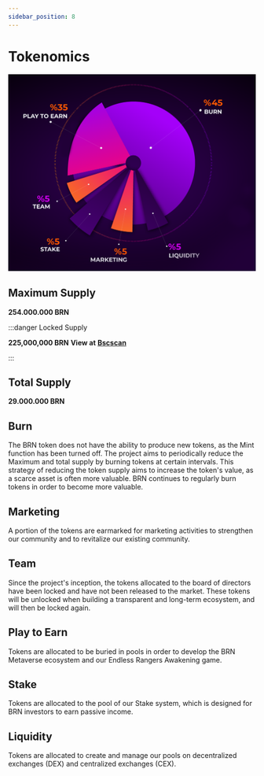 ```yaml
---
sidebar_position: 8
---
```


# Tokenomics

![Docs Version Dropdown](./img/tokenN.png)
## **Maximum Supply**
**254.000.000 BRN** 

:::danger Locked Supply

**225,000,000 BRN**
**View at** [ **Bscscan** ](https://bscscan.com/token/0x926ecC7687fCFB296E97a2b4501F41A6f5F8C214?a=0x0c89c0407775dd89b12918b9c0aa42bf96518820)

:::

## **Total Supply**
**29.000.000 BRN**
## **Burn** 
The BRN token does not have the ability to produce new tokens, as the Mint function has been turned off. The project aims to periodically reduce the Maximum and total supply by burning tokens at certain intervals. This strategy of reducing the token supply aims to increase the token's value, as a scarce asset is often more valuable. BRN continues to regularly burn tokens in order to become more valuable.

## **Marketing** 
A portion of the tokens are earmarked for marketing activities to strengthen our community and to revitalize our existing community.

## **Team** 
Since the project's inception, the tokens allocated to the board of directors have been locked and have not been released to the market. These tokens will be unlocked when building a transparent and long-term ecosystem, and will then be locked again.

## **Play to Earn** 
Tokens are allocated to be buried in pools in order to develop the BRN Metaverse ecosystem and our Endless Rangers Awakening game.

## **Stake** 
Tokens are allocated to the pool of our Stake system, which is designed for BRN investors to earn passive income.

## **Liquidity** 
Tokens are allocated to create and manage our pools on decentralized exchanges (DEX) and centralized exchanges (CEX).